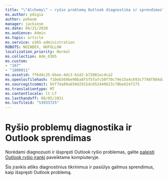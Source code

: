 ```yaml
---
title: "\"Alchemy\" – ryšio problemų Outlook diagnostika ir sprendimas"
ms.author: pdigia
author: pebaum
manager: jackiesm
ms.date: 04/21/2020
ms.audience: Admin
ms.topic: article
ms.service: o365-administration
ROBOTS: NOINDEX, NOFOLLOW
localization_priority: Normal
ms.collection: Adm_O365
ms.custom:
- "167"
- "1800011"
ms.assetid: ff6d4c25-bbee-4dc3-b1d2-b72081ecdca2
ms.openlocfilehash: f10eb569be90ba8f5f5fafc50f70c79e15a4c693c7798f804da4206846eccecc
ms.sourcegitcommit: b5f7da89a650d2915dc652449623c78be6247175
ms.translationtype: MT
ms.contentlocale: lt-LT
ms.lasthandoff: 08/05/2021
ms.locfileid: "53933725"
---
```

# <a name="diagnose-and-resolve-outlook-connectivity-issues"></a>Ryšio problemų diagnostika ir Outlook sprendimas

Norėdami diagnozuoti ir išspręsti Outlook ryšio problemas, galite [paleisti Outlook ryšio įrankį](https://aka.ms/SaRA-OutlookDisconnect-Alchemy) paveiktame kompiuteryje.
  
Šis įrankis atliks diagnostinius tikrinimus ir pasiūlys galimus sprendimus, kaip išspręsti Outlook problemą.
  